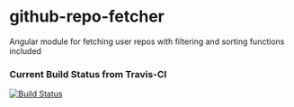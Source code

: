 github-repo-fetcher
===================

Angular module for fetching user repos with filtering and sorting functions included

### Current Build Status from Travis-CI
[![Build Status](https://travis-ci.org/forforf/github-repo-fetcher.png)](https://travis-ci.org/forforf/github-repo-fetcher)
